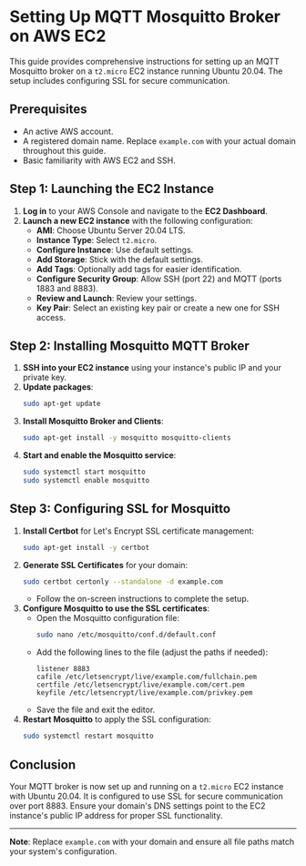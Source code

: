 # Setting Up MQTT Mosquitto Broker on AWS EC2

This guide provides comprehensive instructions for setting up an MQTT Mosquitto broker on a `t2.micro` EC2 instance running Ubuntu 20.04. The setup includes configuring SSL for secure communication.

## Prerequisites

- An active AWS account.
- A registered domain name. Replace `example.com` with your actual domain throughout this guide.
- Basic familiarity with AWS EC2 and SSH.

## Step 1: Launching the EC2 Instance

1. **Log in** to your AWS Console and navigate to the **EC2 Dashboard**.
2. **Launch a new EC2 instance** with the following configuration:
   - **AMI**: Choose Ubuntu Server 20.04 LTS.
   - **Instance Type**: Select `t2.micro`.
   - **Configure Instance**: Use default settings.
   - **Add Storage**: Stick with the default settings.
   - **Add Tags**: Optionally add tags for easier identification.
   - **Configure Security Group**: Allow SSH (port 22) and MQTT (ports 1883 and 8883).
   - **Review and Launch**: Review your settings.
   - **Key Pair**: Select an existing key pair or create a new one for SSH access.

## Step 2: Installing Mosquitto MQTT Broker

1. **SSH into your EC2 instance** using your instance's public IP and your private key.
2. **Update packages**:
   ```bash
   sudo apt-get update
   ```
3. **Install Mosquitto Broker and Clients**:
   ```bash
   sudo apt-get install -y mosquitto mosquitto-clients
   ```
4. **Start and enable the Mosquitto service**:
   ```bash
   sudo systemctl start mosquitto
   sudo systemctl enable mosquitto
   ```

## Step 3: Configuring SSL for Mosquitto

1. **Install Certbot** for Let's Encrypt SSL certificate management:
   ```bash
   sudo apt-get install -y certbot
   ```
2. **Generate SSL Certificates** for your domain:
   ```bash
   sudo certbot certonly --standalone -d example.com
   ```
   - Follow the on-screen instructions to complete the setup.
3. **Configure Mosquitto to use the SSL certificates**:
   - Open the Mosquitto configuration file:
     ```bash
     sudo nano /etc/mosquitto/conf.d/default.conf
     ```
   - Add the following lines to the file (adjust the paths if needed):
     ```
     listener 8883
     cafile /etc/letsencrypt/live/example.com/fullchain.pem
     certfile /etc/letsencrypt/live/example.com/cert.pem
     keyfile /etc/letsencrypt/live/example.com/privkey.pem
     ```
   - Save the file and exit the editor.
4. **Restart Mosquitto** to apply the SSL configuration:
   ```bash
   sudo systemctl restart mosquitto
   ```

## Conclusion

Your MQTT broker is now set up and running on a `t2.micro` EC2 instance with Ubuntu 20.04. It is configured to use SSL for secure communication over port 8883. Ensure your domain's DNS settings point to the EC2 instance's public IP address for proper SSL functionality.

---

**Note**: Replace `example.com` with your domain and ensure all file paths match your system's configuration.
```
